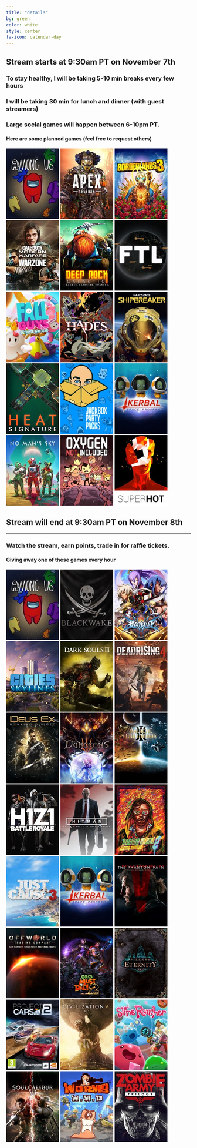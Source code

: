 ```yaml
---
title: "details"
bg: green
color: white
style: center
fa-icon: calendar-day
---
```


## Stream starts at **9:30am PT** on **November 7th**

### To stay healthy, I will be taking **5-10 min** breaks every **few hours**

### I will be taking **30 min** for lunch and dinner **(with guest streamers)**

### Large social games will happen between **6-10pm PT**.

#### Here are some planned games **(feel free to request others)**

<div class="game-list">
  <img src="img/games/Among-Us.jpg" />
  <img src="img/games/Apex-Legends.jpg" />
  <img src="img/games/Borderlands-3.jpg" />
  <img src="img/games/Call-Of-Duty_-Modern-Warfare.jpg" />
  <img src="img/games/Deep-Rock-Galactic.jpg" />
  <img src="img/games/FTL_-Faster-Than-Light.jpg" />
  <img src="img/games/Fall-Guys_-Ultimate-Knockout.jpg" />
  <img src="img/games/Hades.jpg" />
  <img src="img/games/Hardspace_-Shipbreaker.jpg" />
  <img src="img/games/Heat-Signature.jpg" />
  <img src="img/games/Jackbox-Party-Packs.jpg" />
  <img src="img/games/Kerbal-Space-Program.jpg" />
  <img src="img/games/No-Man's-Sky.jpg" />
  <img src="img/games/Oxygen-Not-Included.jpg" />
  <img src="img/games/SUPERHOT.jpg" />
</div>

## Stream will end at **9:30am PT** on **November 8th**

--------------------------

### Watch the stream, earn points, trade in for raffle tickets.

#### Giving away one of these games **every hour**

<div class="game-list">
  <img src="img/games/Among-Us.jpg" />
  <img src="img/games/Blackwake.jpg" />
  <img src="img/games/BlazBlue-Chrono-Phantasma.jpg" />
  <img src="img/games/Cities-Skylines.jpg" />
  <img src="img/games/Dark-Souls-III.jpg" />
  <img src="img/games/Dead-Rising-4.jpg" />
  <img src="img/games/Deus-Ex-Mankind-Divided.jpg" />
  <img src="img/games/Dungeons-3.jpg" />
  <img src="img/games/Galactic-Civilizations-III.jpg" />
  <img src="img/games/H1Z1.jpg" />
  <img src="img/games/HITMAN.jpg" />
  <img src="img/games/Hotline-Miami-2-Wrong-Number.jpg" />
  <img src="img/games/Just-Cause-3.jpg" />
  <img src="img/games/Kerbal-Space-Program.jpg" />
  <img src="img/games/Metal-Gear-Solid-V-The-Phantom-Pain.jpg" />
  <img src="img/games/Offworld-Trading-Company.jpg" />
  <img src="img/games/Orcs-Must-Die!-2.jpg" />
  <img src="img/games/Pillars-of-Eternity.jpg" />
  <img src="img/games/Project-CARS-2.jpg" />
  <img src="img/games/Sid-Meier's-Civilization-VI.jpg" />
  <img src="img/games/Slime-Rancher.jpg" />
  <img src="img/games/SoulCalibur-VI.jpg" />
  <img src="img/games/Worms-W.M.D.jpg" />
  <img src="img/games/Zombie-Army-Trilogy.jpg" />
</div>